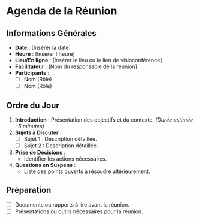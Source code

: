 # Agenda de la Réunion

## Informations Générales

- **Date** : [Insérer la date]
- **Heure** : [Insérer l'heure]
- **Lieu/En ligne** : [Insérer le lieu ou le lien de visioconférence]
- **Facilitateur** : [Nom du responsable de la réunion]
- **Participants** :
  - [ ] Nom (Rôle)
  - [ ] Nom (Rôle)

## Ordre du Jour

1. **Introduction** : Présentation des objectifs et du contexte. *(Durée estimée : 5 minutes)*
2. **Sujets à Discuter** :
   - [ ] Sujet 1 : Description détaillée.
   - [ ] Sujet 2 : Description détaillée.
3. **Prise de Décisions** :
   - Identifier les actions nécessaires.
4. **Questions en Suspens** :
   - Liste des points ouverts à résoudre ultérieurement.

## Préparation

- [ ] Documents ou rapports à lire avant la réunion.
- [ ] Présentations ou outils nécessaires pour la réunion.
